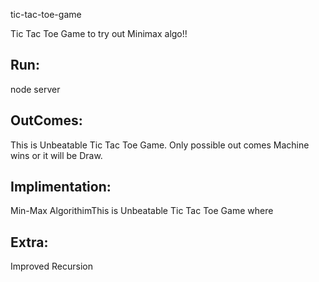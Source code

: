 tic-tac-toe-game

Tic Tac Toe Game to try out Minimax algo!!

## Run:

node server

## OutComes:

This is Unbeatable Tic Tac Toe Game.
Only possible out comes Machine wins or it will be Draw.

## Implimentation:

Min-Max AlgorithimThis is Unbeatable Tic Tac Toe Game where 

## Extra:
Improved Recursion


